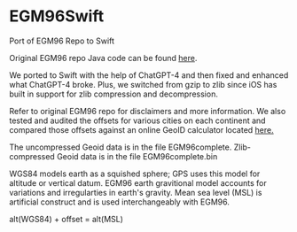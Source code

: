 # EGM96Swift

Port of EGM96 Repo to Swift

Original EGM96 repo Java code can be found [here](https://github.com/matthiaszimmermann/EGM96).

We ported to Swift with the help of ChatGPT-4 and then fixed and
enhanced what ChatGPT-4 broke.  Plus, we switched from gzip to zlib
since iOS has built in support for zlib compression and decompression.

Refer to original EGM96 repo for disclaimers and more information.  We
also tested and audited the offsets for various cities on each
continent and compared those offsets against an online GeoID
calculator located
[here.](https://geographiclib.sourceforge.io/cgi-bin/GeoidEval?input=33.7490+-84.3880&option=Reset)

The uncompressed Geoid data is in the file EGM96complete.
Zlib-compressed Geoid data is in the file EGM96complete.bin

WGS84 models earth as a squished sphere; GPS uses this model for
altitude or vertical datum.  EGM96 earth gravitional model accounts
for variations and irregularties in earth's gravity.  Mean sea level
(MSL) is artificial construct and is used interchangeably with EGM96.

alt(WGS84) + offset = alt(MSL)
